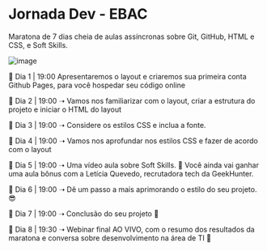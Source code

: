 # Jornada Dev - EBAC

Maratona de 7 dias cheia de aulas assíncronas sobre Git, GitHub, HTML e CSS, e Soft Skills.

![image](https://user-images.githubusercontent.com/97315490/184978743-8a74b6a8-481f-4bbf-aa70-097bbfc59214.png)

📌 Dia 1 | 19:00 Apresentaremos o layout e criaremos sua primeira conta Github Pages, para você hospedar seu código online

📌 Dia 2 | 19:00 ➝ Vamos nos familiarizar com o layout, criar a estrutura do projeto e iniciar o HTML do layout

📌 Dia 3 | 19:00 ➝ Considere os estilos CSS e inclua a fonte. 

📌 Dia 4 |  19:00 ➝ Vamos nos aprofundar nos estilos CSS e fazer de acordo com o layout

📌 Dia 5 | 19:00 ➝ Uma vídeo aula sobre Soft Skills. 🎁 Você ainda vai ganhar uma aula bônus com a Letícia Quevedo, recrutadora tech da GeekHunter.

📌 Dia 6 | 19:00 ➝ Dê um passo a mais aprimorando o estilo do seu projeto. 😎

📌 Dia 7 | 19:00 ➝ Conclusão do seu projeto 🚀

📌 Dia 8 | 19:30 ➝ Webinar final AO VIVO, com o resumo dos resultados da maratona e conversa sobre desenvolvimento na área de TI 🏁
